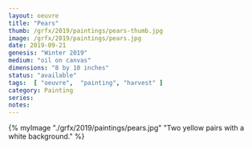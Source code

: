 ```yaml
---
layout: oeuvre 
title: "Pears"
thumb: /grfx/2019/paintings/pears-thumb.jpg
image: /grfx/2019/paintings/pears.jpg
date: 2019-09-21
genesis: "Winter 2019"
medium: "oil on canvas"
dimensions: "8 by 10 inches"
status: "available" 
tags:  [ "oeuvre",  "painting", "harvest" ]  
category: Painting 
series: 
notes: 
---
```



{% myImage "./grfx/2019/paintings/pears.jpg" "Two yellow pairs with a white background." %}
